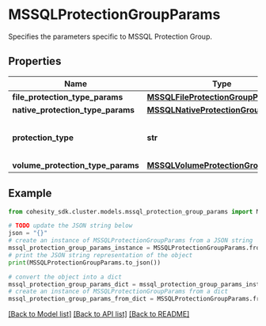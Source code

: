 # MSSQLProtectionGroupParams

Specifies the parameters specific to MSSQL Protection Group.

## Properties

Name | Type | Description | Notes
------------ | ------------- | ------------- | -------------
**file_protection_type_params** | [**MSSQLFileProtectionGroupParams**](MSSQLFileProtectionGroupParams.md) |  | [optional] 
**native_protection_type_params** | [**MSSQLNativeProtectionGroupParams**](MSSQLNativeProtectionGroupParams.md) |  | [optional] 
**protection_type** | **str** | Specifies the MSSQL Protection Group type. | 
**volume_protection_type_params** | [**MSSQLVolumeProtectionGroupParams**](MSSQLVolumeProtectionGroupParams.md) |  | [optional] 

## Example

```python
from cohesity_sdk.cluster.models.mssql_protection_group_params import MSSQLProtectionGroupParams

# TODO update the JSON string below
json = "{}"
# create an instance of MSSQLProtectionGroupParams from a JSON string
mssql_protection_group_params_instance = MSSQLProtectionGroupParams.from_json(json)
# print the JSON string representation of the object
print(MSSQLProtectionGroupParams.to_json())

# convert the object into a dict
mssql_protection_group_params_dict = mssql_protection_group_params_instance.to_dict()
# create an instance of MSSQLProtectionGroupParams from a dict
mssql_protection_group_params_from_dict = MSSQLProtectionGroupParams.from_dict(mssql_protection_group_params_dict)
```
[[Back to Model list]](../README.md#documentation-for-models) [[Back to API list]](../README.md#documentation-for-api-endpoints) [[Back to README]](../README.md)



